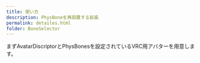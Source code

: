 ```yaml
---
title: 使い方
description: PhysBoneを再設置する拡張
permalink: detailes.html
folder: BoneSelector
---
```


まずAvatarDiscriptorとPhysBonesを設定されているVRC用アバターを用意します。